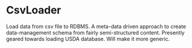 # CsvLoader

Load data from csv file to RDBMS. A meta-data driven approach to create data-management schema from fairly semi-structured 
content. Presently geared towards loading USDA database. Will make it more generic.
